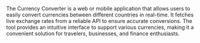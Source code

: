 The Currency Converter is a web or mobile application that allows users to easily convert currencies between different countries in real-time. It fetches live exchange rates from a reliable API to ensure accurate conversions. The tool provides an intuitive interface to support various currencies, making it a convenient solution for travelers, businesses, and finance enthusiasts.
